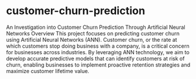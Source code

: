 # customer-churn-prediction
An Investigation into Customer Churn Prediction Through Artificial Neural Networks
Overview
This project focuses on predicting customer churn using Artificial Neural Networks (ANN). Customer churn, or the rate at which customers stop doing business with a company, is a critical concern for businesses across industries. By leveraging ANN technology, we aim to develop accurate predictive models that can identify customers at risk of churn, enabling businesses to implement proactive retention strategies and maximize customer lifetime value.
